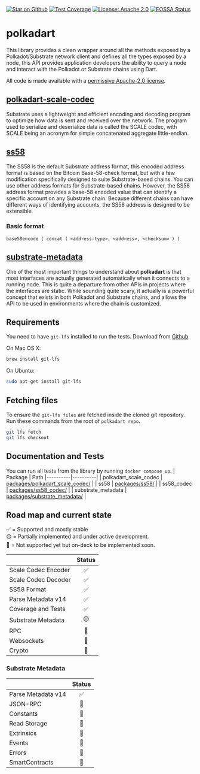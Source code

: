[![Star on Github](https://img.shields.io/github/stars/rankanizer/polkadart.svg?style=flat&logo=github&colorB=deeppink&label=stars)](https://github.com/rankanizer/polkadart)
[![Test Coverage](https://api.codeclimate.com/v1/badges/156365ed1c65ff0d7b8c/test_coverage)](https://codeclimate.com/github/rankanizer/polkadart/test_coverage)
[![License: Apache 2.0](https://img.shields.io/badge/license-Apache%202.0-purple.svg)](https://www.apache.org/licenses/LICENSE-2.0)
[![FOSSA Status](https://app.fossa.com/api/projects/git%2Bgithub.com%2Frankanizer%2Fpolkadart.svg?type=shield)](https://app.fossa.com/projects/git%2Bgithub.com%2Frankanizer%2Fpolkadart?ref=badge_shield) <!-- markdown-link-check-disable-line -->

# polkadart
This library provides a clean wrapper around all the methods exposed by a Polkadot/Substrate network client and defines all the types exposed by a node, this API provides application developers the ability to query a node and interact with the Polkadot or Substrate chains using Dart.

All code is made available with a [permissive Apache-2.0 license](https://github.com/rankanizer/polkadart/blob/main/LICENSE).


## [polkadart-scale-codec](./packages/polkadart_scale_codec/)
Substrate uses a lightweight and efficient encoding and decoding program to optimize how data is sent and received over the network. The program used to serialize and deserialize data is called the SCALE codec, with SCALE being an acronym for simple concatenated aggregate little-endian.

## [ss58](./packages/ss58/)
The SS58 is the default Substrate address format, this encoded address format is based on the Bitcoin Base-58-check format, but with a few modification specifically designed to suite Substrate-based chains. You can use other address formats for Substrate-based chains. However, the SS58 address format provides a base-58 encoded value that can identify a specific account on any Substrate chain. Because different chains can have different ways of identifying accounts, the SS58 address is designed to be extensible.

### Basic format
```
base58encode ( concat ( <address-type>, <address>, <checksum> ) )
```

## [substrate-metadata](./packages/substrate_metadata/)
One of the most important things to understand about **polkadart** is that most interfaces are actually generated automatically when it connects to a running node. This is quite a departure from other APIs in projects where the interfaces are static. While sounding quite scary, it actually is a powerful concept that exists in both Polkadot and Substrate chains, and allows the API to be used in environments where the chain is customized.

## Requirements

You need to have `git-lfs` installed to run the tests. Download from [Github](https://git-lfs.github.com)

On Mac OS X:

```bash
brew install git-lfs
```

On Ubuntu:

```bash
sudo apt-get install git-lfs
```

## Fetching files

To ensure the `git-lfs files` are fetched inside the cloned git repository. Run these commands from the root of `polkadart repo`.

```bash
git lfs fetch
git lfs checkout
```

## Documentation and Tests

You can run all tests from the library by running `docker compose up`.
| Package | Path
|----------|----------|
| polkadart_scale_codec | [packages/polkadart_scale_codec/](./packages/polkadart_scale_codec/) |
| ss58 | [packages/ss58/](./packages/ss58/) |
| ss58_codec | [packages/ss58_codec/](./packages/ss58_codec/) |
| substrate_metadata | [packages/substrate_metadata/](./packages/substrate_metadata/) |

## Road map and current state

✅ = Supported and mostly stable<br/>
🟡 = Partially implemented and under active development.<br/>
🔴 = Not supported yet but on-deck to be implemented soon.

|                      | Status  |
| -------------------- |:-------:|
| Scale Codec Encoder  | ✅      |
| Scale Codec Decoder  | ✅      |
| SS58 Format          | ✅      |
| Parse Metadata v14   | ✅      |
| Coverage and Tests   | ✅      |
| Substrate Metadata   | 🟡      |
| RPC                  | 🔴      |
| Websockets           | 🔴      |
| Crypto               | 🔴      |

### Substrate Metadata
|                      | Status  |
| -------------------- |:-------:|
| Parse Metadata v14   | ✅      |
| JSON-RPC             | 🔴      |
| Constants            | 🔴      |
| Read Storage         | 🔴      |
| Extrinsics           | 🔴      |
| Events               | 🔴      |
| Errors               | 🔴      |
| SmartContracts       | 🔴      |
